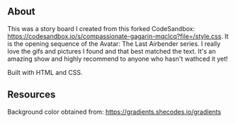 ## About

This was a story board I created from this forked CodeSandbox: https://codesandbox.io/s/compassionate-gagarin-mqclcq?file=/style.css. It is the opening sequence of the Avatar: The Last Airbender series. I really love the gifs and pictures I found and that best matched the text. It's an amazing show and highly recommend to anyone who hasn't wathced it yet!

Built with HTML and CSS.

## Resources

Background color obtained from: https://gradients.shecodes.io/gradients
